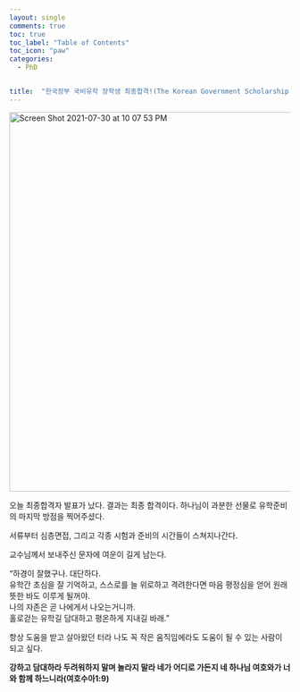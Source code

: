 ```yaml
---
layout: single
comments: true
toc: true
toc_label: "Table of Contents"
toc_icon: "paw"
categories:
  - PhD


title:  "한국정부 국비유학 장학생 최종합격!(The Korean Government Scholarship Application Result)"
---
```


<img width="679" alt="Screen Shot 2021-07-30 at 10 07 53 PM" src="https://user-images.githubusercontent.com/81342538/127657608-bebe4e97-e1ed-47ff-82e1-877e7481ae4a.png">   

오늘 최종합격자 발표가 났다. 결과는 최종 합격이다. 하나님이 과분한 선물로 유학준비의 마지막 방점을 찍어주셨다.   

서류부터 심층면접, 그리고 각종 시험과 준비의 시간들이 스쳐지나간다.    



교수님께서 보내주신 문자에 여운이 길게 남는다.   

“하경이 잘했구나. 대단하다.    
유학간 초심을 잘 기억하고, 스스로를 늘 위로하고 격려한다면 마음 평정심을 얻어 원래 뜻한 바도 이루게 될꺼야.   
나의 자존은 곧 나에게서 나오는거니까.   
홀로걷는 유학길 담대하고 평온하게 지내길 바래.”    



항상 도움을 받고 살아왔던 터라 나도 꼭 작은 움직임에라도 도움이 될 수 있는 사람이 되고 싶다.   


**강하고 담대하라 두려워하지 말며 놀라지 말라 네가 어디로 가든지 네 하나님 여호와가 너와 함께 하느니라(여호수아1:9)**
